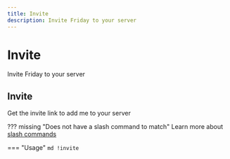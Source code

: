 ```yaml
---
title: Invite
description: Invite Friday to your server
---
```

# Invite

Invite Friday to your server

## Invite

Get the invite link to add me to your server

??? missing "Does not have a slash command to match"
	Learn more about [slash commands](/#slash-commands)

=== "Usage"
	```md
	!invite 
	```
